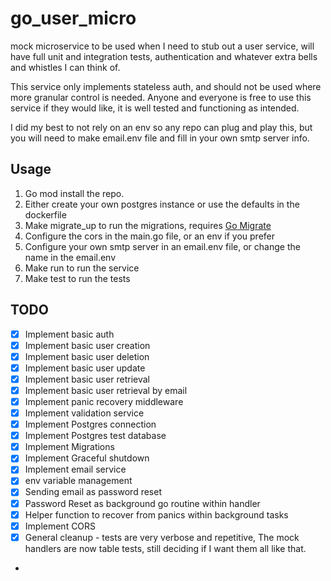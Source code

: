 # go_user_micro

mock microservice to be used when I need to stub out a user service, will have full unit and integration tests, 
authentication and whatever extra bells and whistles I can think of.

This service only implements stateless auth, and should not be used where more granular control is needed. Anyone and 
everyone is free to use this service if they would like, it is well tested and functioning as intended. 

I did my best to not rely on an env so any repo can plug and play this, but you will need to make email.env file and fill in your own smtp server info.

## Usage
1. Go mod install the repo.
2. Either create your own postgres instance or use the defaults in the dockerfile
3. Make migrate_up to run the migrations, requires <a href="https://github.com/golang-migrate/migrate">Go Migrate</a>
4. Configure the cors in the main.go file, or an env if you prefer
5. Configure your own smtp server in an email.env file, or change the name in the email.env
6. Make run to run the service
7. Make test to run the tests


## TODO
- [x] Implement basic auth
- [x] Implement basic user creation
- [x] Implement basic user deletion
- [x] Implement basic user update
- [x] Implement basic user retrieval
- [x] Implement basic user retrieval by email
- [x] Implement panic recovery middleware
- [x] Implement validation service
- [x] Implement Postgres connection
- [x] Implement Postgres test database
- [x] Implement Migrations
- [x] Implement Graceful shutdown
- [x] Implement email service
- [x] env variable management
- [x] Sending email as password reset
- [x] Password Reset as background go routine within handler
- [x] Helper function to recover from panics within background tasks
- [x] Implement CORS
- [x] General cleanup - tests are very verbose and repetitive, The mock handlers are now table tests, still deciding if I want them all like that.
- 

